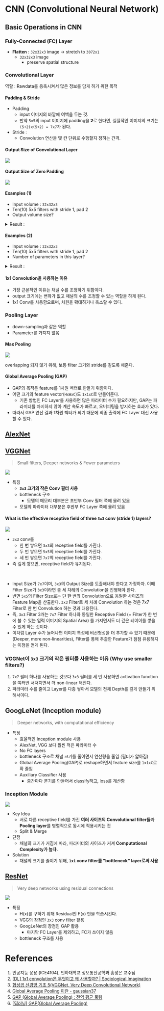 # CNN (Convolutional Neural Network)

## Basic Operations in CNN

### Fully-Connected (FC) Layer

- **Flatten** : `32x32x3` image -> stretch to `3072x1`
    - `32x32x3` image
        - preserve spatial structure

### Convolutional Layer

역할 : Rawdata를 응축시켜서 많은 정보를 담게 하기 위한 목적

#### Padding & Stride

- Padding
    - input 이미지의 바깥에 여백을 두는 것.
    - 만약 `5x5`의 input 이미지에 padding을 **2**로 한다면, 실질적인 이미지의 크기는 `(5+2)x(5+2) = 7x7`가 된다.
- Stride : 
    - Convolution 연산을 몇 칸 단위로 수행할지 정하는 간격.
    

#### Output Size of Convolutional Layer

![](img/convolutional-output_size.PNG)

#### Output Size of Zero Padding

![](img/padding-output_size.PNG)

#### Examples (1)

- Input volume : `32x32x3`
- Ten(10) 5x5 filters with stride 1, pad 2
- Output volume size?

<details>
<summary>Result :</summary>
<div markdown="1">

![](img/ex.PNG)

</div>
</details>

#### Examples (2)

- Input volume : `32x32x3`
- Ten(10) 5x5 filters with stride 1, pad 2
- Number of parameters in this layer?

<details>
<summary>Result :</summary>
<div markdown="1">

![](img/ex2.png)

</div>
</details>

#### 1x1 Convolution을 사용하는 이유

- 가장 근본적인 이유는 채널 수를 조정하기 위함이다.
- output 크기에는 변화가 없고 채널의 수를 조정할 수 있는 역할을 하게 된다.
- 1x1 Conv를 사용함으로써, 차원을 확대하거나 축소할 수 있다.

### Pooling Layer

- down-sampling과 같은 역할
- Parameter를 가지지 않음

#### Max Pooling

![](img/max-pooling.PNG)

overlapping 되지 않기 위해, 보통 filter 크기와 stride를 같도록 해준다.

#### Global Average Pooling (GAP)

- GAP의 목적은 feature를 1차원 벡터로 만들기 위함이다.
- 어떤 크기의 feature vector(`HxWxC`)도 `1x1xC`로 만들어준다.
    - 기존 방법인 FC Layer를 사용하면 많은 파라미터 수가 필요하지만, GAP는 파라미터를 차지하지 않아 계산 속도가 빠르고, 오버피팅을 방지하는 효과가 있다.
- 따라서 GAP 연산 결과 1차원 벡터가 되기 때문에 최종 출력에 FC Layer 대신 사용할 수 있다.

## [AlexNet](https://proceedings.neurips.cc/paper_files/paper/2012/file/c399862d3b9d6b76c8436e924a68c45b-Paper.pdf)

## [VGGNet](https://arxiv.org/pdf/1409.1556.pdf)

> Small filters, Deeper networks & Fewer parameters

![](img/VGGNet.jpeg)

- 특징
    - **`3x3` 크기의 작은 Conv 필터 사용**
    - bottleneck 구조
        - 모델의 메모리 대부분은 초반부 Conv 필터 쪽에 몰려 있음
    - 모델의 파라미터 대부분은 후반부 FC Layer 쪽에 몰려 있음

#### What is the effective receptive field of three `3x3` conv (stride 1) layers?

![](img/receptive_field.jpeg)

- `3x3` conv를
    - 한 번 쌓으면 `3x3`의 receptive field를 가진다.
    - 두 번 쌓으면 `5x5`의 receptive field를 가진다.
    - 세 번 쌓으면 `7x7`의 receptive field를 가진다.
- 즉 깊게 쌓으면, receptive field가 유지된다.

<br>

- Input Size가 `7x7`이며, `3x3`의 Output Size를 도출해내야 한다고 가정하자. 이때 Filter Size가 `3x3`이라면 총 세 차례의 Convolution을 진행해야 한다.
- 반면 `5x5`의 Filter Size로는 단 한 번의 Convolution으로 동일한 사이즈의 Feature Map을 산출한다. `3x3` Filter로 세 차례 Convolution 하는 것은 7x7 Filter로 한 번 Convolution 하는 것과 대응된다.
- 즉, `3x3` Filter 3개는 `7x7` Filter 하나와 동일한 Receptive Field (= Filter가 한 번에 볼 수 있는 입력 이미지의 Spatial Area) 를 가지면서도 더 깊은 레이어를 쌓을 수 있게 하는 것이다.
- 이처럼 Layer 수가 늘어나면 이미지 특성에 비선형성을 더 추가할 수 있기 때문에(Deeper, more non-linearities), Filter를 통해 추출한 Feature가 점점 유용해지는 이점을 얻게 된다.

### VGGNet이 `3x3` 크기의 작은 필터를 사용하는 이유 (Why use smaller filters?)

1. `7x7` 필터 하나를 사용하는 것보다 `3x3` 필터를 세 번 사용하면 activation function을 여러번 서쳐지면서 더 non-linear 해진다.
2. 파라미터 수를 줄이고 Layer를 다층 쌓아서 모델의 전체 Depth를 깊게 만들기 위해서이다.


## GoogLeNet (Inception module)

> Deeper networks, with computational efficiency

- 특징
    - 효율적인 Inception module 사용
    - AlexNet, VGG 보다 훨씬 적은 파라미터 수
    - No FC layers
    - bottleneck 구조로 채널 크기를 줄이면서 연산량을 줄임 (필터가 얇아짐)
    - Global Average Pooling(GAP)로 reshape하면서 feature size를 `1x1xC`로 확 줄임
    - Auxiliary Classifier 사용
        - 중간마다 분기를 만들어서 classify하고, loss를 계산함

### Inception Module

![](https://production-media.paperswithcode.com/methods/Screen_Shot_2020-06-22_at_3.22.39_PM.png)

- Key Idea
    - 서로 다른 receptive field를 가진 **여러 사이즈의 Convolutional filter들**과 **Pooling layer**를 병렬적으로 동시에 적용시키는 것
    - Split & Merge
- 단점
    - 채널의 크기가 커짐에 따라, 파라미터의 사이즈가 커져 **Computational Complexity가 높다.** 
- Solution
    - 채널의 크기를 줄이기 위해, **`1x1` conv filter를 "bottleneck" layer로써 사용**

## [ResNet](https://arxiv.org/pdf/1512.03385.pdf)

> Very deep networks using residual connections

![](img/residual-block.png)

- 특징
    - H(x)를 구하기 위해 Residual인 F(x) 만을 학습시킨다.
    - VGG의 장점인 `3x3` conv filter 활용
    - GoogLeNet의 장점인 GAP 활용
        - 마지막 FC Layer를 제외하고, FC가 쓰이지 않음
    - bottleneck 구조를 사용

# References

1. 인공지능 응용 (ICE4104), 인하대학교 정보통신공학과 홍성은 교수님
2. [[DL] 1x1 convolution은 무엇이고 왜 사용할까? | Sociological Imagination](https://euneestella.github.io/research/2021-10-14-why-we-use-1x1-convolution-at-deep-learning/)
3. [합성곱 신경망 기초 5(VGGNet, Very Deep Convolutional Network)](https://jonghae5.github.io/cnn-basic-5)
4. [Global Average Pooling 이란 - gaussian37](https://gaussian37.github.io/dl-concept-global_average_pooling/)
5. [GAP (Global Average Pooling) : 전역 평균 풀링](https://mole-starseeker.tistory.com/66)
6. [[딥러닝] GAP(Global Average Pooling)](https://lcyking.tistory.com/76)
